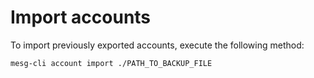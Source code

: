# Import accounts

To import previously exported accounts, execute the following method:

```bash
mesg-cli account import ./PATH_TO_BACKUP_FILE
```



